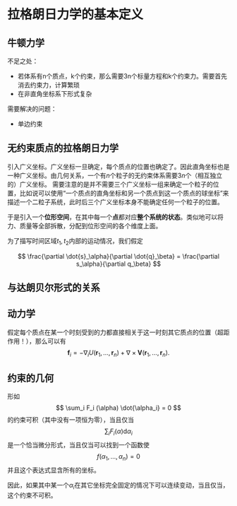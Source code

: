 # 拉格朗日力学的基本定义

## 牛顿力学
不足之处：
- 若体系有n个质点，k个约束，那么需要3n个标量方程和k个约束力。需要首先消去约束力，计算繁琐
- 在非直角坐标系下形式复杂

需要解决的问题：
- 单边约束

## 无约束质点的拉格朗日力学

引入广义坐标。广义坐标一旦确定，每个质点的位置也确定了。因此直角坐标也是一种广义坐标。由几何关系，一个有$n$个粒子的无约束体系需要$3n$个（相互独立的）广义坐标。
需要注意的是并不需要三个广义坐标一组来确定一个粒子的位置，比如说可以使用“一个质点的直角坐标和另一个质点到这一个质点的球坐标”来描述一个二粒子系统，此时后三个广义坐标本身不能确定任何一个粒子的位置。

于是引入一个**位形空间**，在其中每一个**点**都对应**整个系统的状态**。类似地可以将力、质量等全部拆散，分配到位形空间的各个维度上面。

为了描写时间区域$t_1,t_2$内部的运动情况，我们假定

$$
\frac{\partial \dot{s}_\alpha}{\partial \dot{q}_\beta} = \frac{\partial s_\alpha}{\partial q_\beta}
$$

## 与达朗贝尔形式的关系

## 动力学
假定每个质点在某一个时刻受到的力都直接相关于这一时刻其它质点的位置（超距作用！），那么可以有
$$
\boldsymbol{f}_i = - \nabla_i U(\boldsymbol{r}_1, \ldots, \boldsymbol{r}_n) + \nabla \times \boldsymbol{V}(\boldsymbol{r}_1, \ldots, \boldsymbol{r}_n).
$$


## 约束的几何
形如
$$
\sum_i F_i (\alpha) \dot{\alpha_i} = 0
$$
的约束可积（其中没有一项恒为零），当且仅当
$$
\sum_i F_i (\alpha) \mathrm{d}\alpha_i
$$
是一个恰当微分形式，当且仅当可以找到一个函数使
$$
f(\alpha_1, \ldots, \alpha_n) = 0
$$
并且这个表达式显含所有的坐标。

因此，如果其中某一个$\alpha_i$在其它坐标完全固定的情况下可以连续变动，当且仅当，这个约束不可积。
